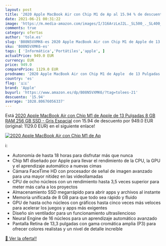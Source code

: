 ```yaml
---
layout: post
title: '2020 Apple MacBook Air con Chip M1 de Ap al 15.94 % de descuento'
date: 2021-06-21 00:31:22
image: 'https://m.media-amazon.com/images/I/316ArzLeJ2L._SL500_._SL400_.jpg'
comments: true
category: ofertas
author: 'tole.es'
slug: 'B08N5VXMK6-es 2020 Apple MacBook Air con Chip M1 de Apple de 13 Pulgadas...'
sku: 'B08N5VXMK6-es'
tags: [ 'Informática','Portátiles','apple', ]
actualPrice: 949.0 EUR
currency: EUR
price: 949.0
comparePrice: 1129.0 EUR
prodname: '2020 Apple MacBook Air con Chip M1 de Apple  de 13 Pulgadas  8 GB RAM  256 GB SSD  - Gris Espacial'
country: 'es'
flag: '🇪🇸'
brand: 'Apple'
buyurl: 'https://www.amazon.es/dp/B08N5VXMK6/?tag=tolees-21'
descuento: '15.94'
average: '1028.80676056337'
---
```


Está [2020 Apple MacBook Air con Chip M1 de Apple  de 13 Pulgadas  8 GB RAM  256 GB SSD  - Gris Espacial](https://www.amazon.es/dp/B08N5VXMK6/?tag=tolees-21) con 15.94 de descuento por 949.0 EUR (original: 1129.0 EUR) en el siguiente enlace!

[![2020 Apple MacBook Air con Chip M1 de Ap](https://m.media-amazon.com/images/I/316ArzLeJ2L._SL500_._SL400_.jpg)](https://www.amazon.es/dp/B08N5VXMK6/?tag=tolees-21)

ℹ️:

- Autonomía de hasta 18 horas para disfrutar más que nunca
- Chip M1 diseñado por Apple para llevar el rendimiento de la CPU, la GPU y el aprendizaje automático a nuevas cimas
- Cámara FaceTime HD con procesador de señal de imagen avanzado para una mayor nitidez en las videollamadas
- CPU de ocho núcleos con un rendimiento hasta 3,5 veces superior para meter más caña a los proyectos
- Almacenamiento SSD megarrápido para abrir apps y archivos al instante
- Memoria unificada de 8 GB para que todo sea rápido y fluido
- GPU de hasta ocho núcleos con gráficos hasta cinco veces más veloces para acelerar los juegos y apps más exigentes
- Diseño sin ventilador para un funcionamiento ultrasilencioso
- Neural Engine de 16 núcleos para un aprendizaje automático avanzado
- Pantalla Retina de 13,3 pulgadas con gama cromática amplia (P3) para ofrecer colores realistas y un nivel de detalle increíble

[🛒 Ver la oferta!!](https://www.amazon.es/dp/B08N5VXMK6/?tag=tolees-21)
